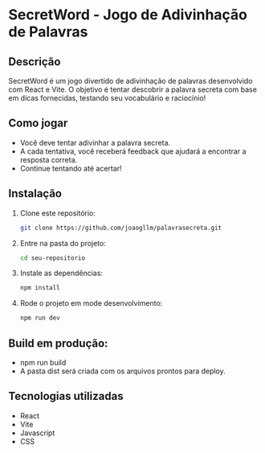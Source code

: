 # SecretWord - Jogo de Adivinhação de Palavras

## Descrição

SecretWord é um jogo divertido de adivinhação de palavras desenvolvido com React e Vite. O objetivo é tentar descobrir a palavra secreta com base em dicas fornecidas, testando seu vocabulário e raciocínio!

## Como jogar

- Você deve tentar adivinhar a palavra secreta.
- A cada tentativa, você receberá feedback que ajudará a encontrar a resposta correta.
- Continue tentando até acertar!

## Instalação

1. Clone este repositório:
   ```bash
   git clone https://github.com/joaogllm/palavrasecreta.git
   ```
2. Entre na pasta do projeto:
   ```bash
   cd seu-repositorio
   ```
3. Instale as dependências:
   ```bash
   npm install
   ```
4. Rode o projeto em mode desenvolvimento:
   ```bash
   npm run dev
   ```

## Build em produção:

- npm run build
- A pasta dist será criada com os arquivos prontos para deploy.

## Tecnologias utilizadas

- React
- Vite
- Javascript
- CSS
